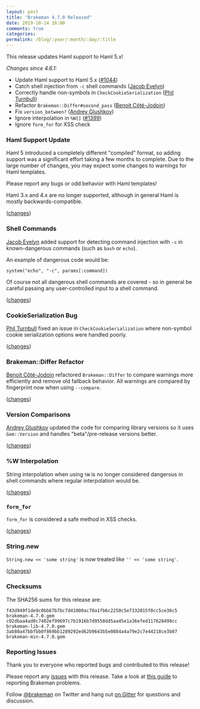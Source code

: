 ```yaml
---
layout: post
title: "Brakeman 4.7.0 Released"
date: 2019-10-14 16:00
comments: true
categories:
permalink: /blog/:year/:month/:day/:title
---
```


This release updates Haml support to Haml 5.x!

_Changes since 4.6.1:_

* Update Haml support to Haml 5.x ([#1044](https://github.com/presidentbeef/brakeman/issues/1044))
* Catch shell injection from `-c` shell commands ([Jacob Evelyn](https://github.com/JacobEvelyn))
* Correctly handle non-symbols in `CheckCookieSerialization` ([Phil Turnbull](https://github.com/philipturnbull))
* Refactor `Brakeman::Differ#second_pass` ([Benoit Côté-Jodoin](https://github.com/Becojo))
* Fix `version_between?` ([Andrey Glushkov](https://github.com/aglushkov))
* Ignore interpolation in `%W[]` ([#1399](https://github.com/presidentbeef/brakeman/issues/1399))
* Ignore `form_for` for XSS check

### Haml Support Update

Haml 5 introduced a completely different "compiled" format, so adding support was a significant effort taking a few months to complete.
Due to the large number of changes, you may expect some changes to warnings for Haml templates.

Please report any bugs or odd behavior with Haml templates!

Haml 3.x and 4.x are no longer supported, although in general Haml is mostly backwards-compatible.

([changes](https://github.com/presidentbeef/brakeman/pull/1397))

### Shell Commands

[Jacob Evelyn](https://github.com/JacobEvelyn) added support for detecting command injection with `-c` in known-dangerous commands (such as `bash` or `echo`).

An example of dangerous code would be:

    system("echo", "-c", params[:command])

Of course not all dangerous shell commands are covered - so in general be careful passing any user-controlled input to a shell command.

([changes](https://github.com/presidentbeef/brakeman/pull/1396/))

### CookieSerialization Bug

[Phil Turnbull](https://github.com/philipturnbull) fixed an issue in `CheckCookieSerialization` where non-symbol cookie serialization options were handled poorly.

([changes](https://github.com/presidentbeef/brakeman/pull/1391))

### Brakeman::Differ Refactor

[Benoit Côté-Jodoin](https://github.com/Becojo) refactored `Brakeman::Differ` to compare warnings more efficiently and remove old fallback behavior.
All warnings are compared by fingerprint now when using `--compare`.

([changes](https://github.com/presidentbeef/brakeman/pull/1406))

### Version Comparisons

[Andrey Glushkov](https://github.com/aglushkov) updated the code for comparing library versions so it uses `Gem::Version` and handles "beta"/pre-release versions better.


([changes](https://github.com/presidentbeef/brakeman/pull/1405))

### %W Interpolation

String interpolation when using `%W` is no longer considered dangerous in shell commands where regular interpolation would be.

([changes](https://github.com/presidentbeef/brakeman/pull/1408))

### `form_for`

`form_for` is considered a safe method in XSS checks.

([changes](https://github.com/presidentbeef/brakeman/pull/1397/commits/a99cb25c6e76eb6240589f3a399e1245c0514257))

### String.new

`String.new << 'some string'` is now treated like `'' << 'some string'`.

([changes](https://github.com/presidentbeef/brakeman/pull/1397/commits/931bed18481679086a7102bc063ecf9b1d727d40))

### Checksums

The SHA256 sums for this release are:

    f43d949f1de9c0bb67b7bc7d41000ac70a1fb6c2250c5e7332015f0cc5ce36c5  brakeman-4.7.0.gem
    c02dbaa4ad0c7402ef99697c7b1916b7d9558dd5aa45e1a36efed117628498cc  brakeman-lib-4.7.0.gem
    3ab80a47bbfbb0f869bb1289292ed62b9643b5e0884a4a79e2c7e44218ce3b07  brakeman-min-4.7.0.gem

### Reporting Issues

Thank you to everyone who reported bugs and contributed to this release!

Please report any [issues](https://github.com/presidentbeef/brakeman/issues) with this release. Take a look at [this guide](https://github.com/presidentbeef/brakeman/wiki/How-to-Report-a-Brakeman-Issue) to reporting Brakeman problems.

Follow [@brakeman](https://twitter.com/brakeman) on Twitter and hang out [on Gitter](https://gitter.im/presidentbeef/brakeman) for questions and discussion.

